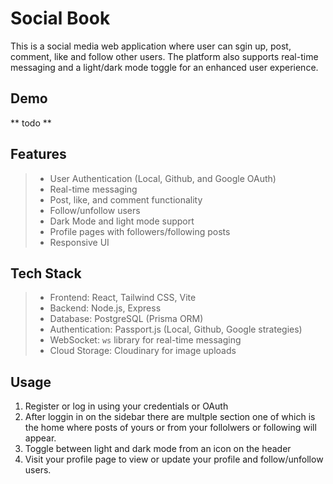 # Social Book

This is a social media web application where user can sgin up, post, comment, like and follow other users. The platform also supports real-time messaging and a light/dark mode toggle for an enhanced user experience.

## Demo

** todo **

## Features

> - User Authentication (Local, Github, and Google OAuth)
> - Real-time messaging
> - Post, like, and comment functionality
> - Follow/unfollow users
> - Dark Mode and light mode support
> - Profile pages with followers/following posts
> - Responsive UI

## Tech Stack

> - Frontend: React, Tailwind CSS, Vite
> - Backend: Node.js, Express
> - Database: PostgreSQL (Prisma ORM)
> - Authentication: Passport.js (Local, Github, Google strategies)
> - WebSocket: <code>ws</code> library for real-time messaging
> - Cloud Storage: Cloudinary for image uploads

## Usage

<ol> 
<li>Register or log in using your credentials or OAuth </li>
<li> After loggin in on the sidebar there are multple section one of which  is the home where posts of yours or from your follolwers or following will appear. </li>
<li>Toggle between light and dark mode from an icon on the header </li>
<li>Visit your profile page to view or update your profile and follow/unfollow users.</li>

</ol>
